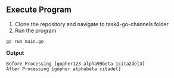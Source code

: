 ## Execute Program
1. Clone the repository and navigate to task4-go-channels folder
2. Run the program
```sh
go run main.go
```
**Output**
```
Before Processing [gopher123 alpha99beta 1cita2del3]
After Processing [gopher alphabeta citadel]
```
